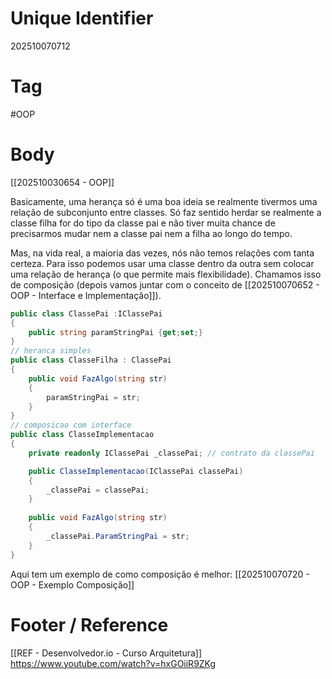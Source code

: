 # Unique Identifier
202510070712

# Tag
#OOP 

# Body
[[202510030654 - OOP]]

Basicamente, uma herança só é uma boa ideia se realmente tivermos uma relação de subconjunto entre classes. Só faz sentido herdar se realmente a classe filha for do tipo da classe pai e não tiver muita chance de precisarmos mudar nem a classe pai nem a filha ao longo do tempo.

Mas, na vida real, a maioria das vezes, nós não temos relações com tanta certeza. Para isso podemos usar uma classe dentro da outra sem colocar uma relação de herança (o que permite mais flexibilidade). Chamamos isso de composição (depois vamos juntar com o conceito de [[202510070652 - OOP - Interface e Implementação]]).

```csharp
public class ClassePai :IClassePai
{
	public string paramStringPai {get;set;}
}
// heranca simples
public class ClasseFilha : ClassePai
{
	public void FazAlgo(string str)
	{
		paramStringPai = str;
	}
}
// composicao com interface
public class ClasseImplementacao
{
	private readonly IClassePai _classePai; // contrato da classePai

	public ClasseImplementacao(IClassePai classePai)
	{
		_classePai = classePai;
	}
	
	public void FazAlgo(string str)
	{
		_classePai.ParamStringPai = str;
	}
}
```

Aqui tem um exemplo de como composição é melhor: [[202510070720 - OOP - Exemplo Composição]]

# Footer / Reference
[[REF - Desenvolvedor.io - Curso Arquitetura]]
https://www.youtube.com/watch?v=hxGOiiR9ZKg